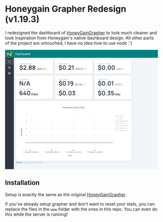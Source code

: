 # Honeygain Grapher Redesign (v1.19.3)
I redesigned the dashboard of [HoneyGainGrapher](https://github.com/chaos511/HoneyGainGrapher) to look much cleaner and took inspiration from Honeygain's native dashboard design. All other parts of the project are untouched, I have no idea how to use node :')

![Dashboard Image](/demo.png?raw=true )

## Installation
Setup is exactly the same as the original [HoneyGainGrapher](https://github.com/chaos511/HoneyGainGrapher).

If you've already setup grapher and don't want to reset your stats, you can replace the files in the `www` folder with the ones in this repo. You can even do this while the server is running!
